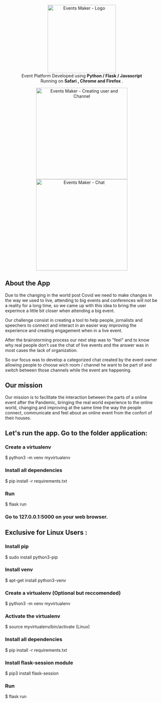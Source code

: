 <!-- header section -->
<p align="center">
  <img  alt="Events Maker  - Logo" src="https://trello-attachments.s3.amazonaws.com/5eab8674a86a907c46dbf222/320x80/f159c719340b8e8ec6c187d61302dbb1/logo-events-maker-title.jpg" height="224" /><br/>
  <span>Event Platform Developed using <b> Python / Flask / Javascript </b></span><br/>
  <span>Running on <b>Safari , Chrome and Firefox </b>. </span><br/>
</p>

<!-- show case/gif section -->
<p align="center">
    <img alt="Events Maker - Creating user and Channel " height="300" src="https://media.giphy.com/media/cO8Nom4LZTIn0K6Da0/giphy.gif" />
    <img alt="Events Maker - Chat " height="300" src="https://media.giphy.com/media/IdINDyTVdNh36NZ6Ng/giphy.gif" />

  </a>
</p>

## About the App

Due to the changing in the world post Covid we need to make changes in the way we used to live,
attending to big events and conferences will not be a reality for a long time, so we came up with this idea to bring the user experince a little bit closer when attending a big event. 

Our challenge consist in creating a tool to help people, jornalists and speechers to connect and interact in an easier way improving the experience and creating engagement when in a live event. 

After the brainstorming process our next step was to "feel" and to know why real people don't use the chat of live events and the answer was in most cases the lack of organization. 

So our focus was to develop a categorized chat created by the event owner allowing people to choose wich room / channel he want to be part of and switch between those channels while the event are happening. 

## Our mission

Our mission is to facilitate the interaction between the parts of a online event after the Pandemic, bringing the real world experience to the online world, changing and improving at the same time the way the people connect, communicate and feel about an online event from the confort of their houses.

## Let's run the app.  Go to the folder application:
### Create a virtualenv
$ python3 -m venv myvirtualenv
### Install all dependencies
$ pip install -r requirements.txt
### Run
$ flask run
### Go to 127.0.0.1:5000 on your web browser.

## Exclusive for Linux Users : 

### Install pip
$ sudo install python3-pip
### Install venv
$ apt-get install python3-venv
### Create a virtualenv (Optional but reccomended)
$ python3 -m venv myvirtualenv
### Activate the virtualenv
$ source myvirtualenv/bin/activate (Linux)
### Install all dependencies
$ pip install -r requirements.txt
### Install flask-session module
$ pip3 install flask-session
### Run
$ flask run
